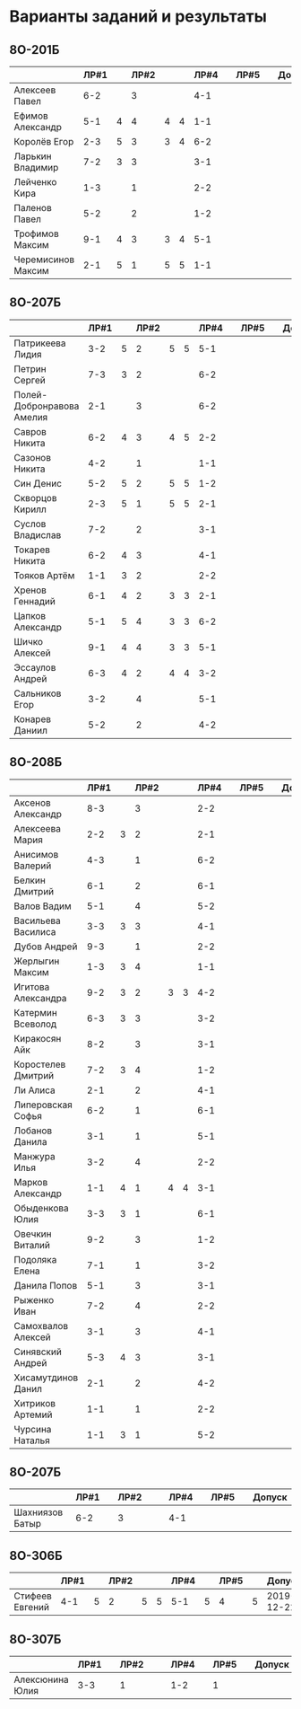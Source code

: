 # Варианты заданий и результаты

## 8О-201Б
|                           | ЛР#1 |   | ЛР#2 |   |   | ЛР#4 |   | ЛР#5 |   |   Допуск   |
|---------------------------|------|---|------|---|---|------|---|------|---|------------|
| Алексеев Павел            | 6-2  |   |  3   |   |   | 4-1  |   |      |   |            |
| Ефимов Александр          | 5-1  | 4 |  4   | 4 | 4 | 1-1  |   |      |   |            |
| Королёв Егор              | 2-3  | 5 |  3   | 3 | 4 | 6-2  |   |      |   |            |
| Ларькин Владимир          | 7-2  | 3 |  3   |   |   | 3-1  |   |      |   |            |
| Лейченко Кира             | 1-3  |   |  1   |   |   | 2-2  |   |      |   |            |
| Паленов Павел             | 5-2  |   |  2   |   |   | 1-2  |   |      |   |            |
| Трофимов Максим           | 9-1  | 4 |  3   | 3 | 4 | 5-1  |   |      |   |            |
| Черемисинов Максим        | 2-1  | 5 |  1   | 5 | 5 | 1-1  |   |      |   |            |

## 8О-207Б
|                           | ЛР#1 |   | ЛР#2 |   |   | ЛР#4 |   | ЛР#5 |   |   Допуск   |
|---------------------------|------|---|------|---|---|------|---|------|---|------------|
| Патрикеева Лидия          | 3-2  | 5 |  2   | 5 | 5 | 5-1  |   |      |   |            |
| Петрин Сергей             | 7-3  | 3 |  2   |   |   | 6-2  |   |      |   |            |
| Полей-Добронравова Амелия | 2-1  |   |  3   |   |   | 6-2  |   |      |   |            |
| Савров Никита             | 6-2  | 4 |  3   | 4 | 5 | 2-2  |   |      |   |            |
| Сазонов Никита            | 4-2  |   |  1   |   |   | 1-1  |   |      |   |            |
| Син Денис                 | 5-2  | 5 |  2   | 5 | 5 | 1-2  |   |      |   |            |
| Скворцов Кирилл           | 2-3  | 5 |  1   | 5 | 5 | 2-1  |   |      |   |            |
| Суслов Владислав          | 7-2  |   |  2   |   |   | 3-1  |   |      |   |            |
| Токарев Никита            | 6-2  | 4 |  3   |   |   | 4-1  |   |      |   |            |
| Тояков Артём              | 1-1  | 3 |  2   |   |   | 2-2  |   |      |   |            |
| Хренов Геннадий           | 6-1  | 4 |  2   | 3 | 3 | 2-1  |   |      |   |            |
| Цапков Александр          | 5-1  | 5 |  4   | 3 | 3 | 6-2  |   |      |   |            |
| Шичко Алексей             | 9-1  | 4 |  4   | 3 | 3 | 5-1  |   |      |   |            |
| Эссаулов Андрей           | 6-3  | 4 |  2   | 4 | 4 | 3-2  |   |      |   |            |
| Сальников Егор            | 3-2  |   |  4   |   |   | 5-1  |   |      |   |            |
| Конарев Даниил            | 5-2  |   |  2   |   |   | 4-2  |   |      |   |            |

## 8О-208Б
|                           | ЛР#1 |   | ЛР#2 |   |   | ЛР#4 |   | ЛР#5 |   |   Допуск   |
|---------------------------|------|---|------|---|---|------|---|------|---|------------|
| Аксенов Александр         | 8-3  |   |  3   |   |   | 2-2  |   |      |   |            |
| Алексеева Мария           | 2-2  | 3 |  2   |   |   | 2-1  |   |      |   |            |
| Анисимов Валерий          | 4-3  |   |  1   |   |   | 6-2  |   |      |   |            |
| Белкин Дмитрий            | 6-1  |   |  2   |   |   | 6-1  |   |      |   |            |
| Валов Вадим               | 5-1  |   |  4   |   |   | 5-2  |   |      |   |            |
| Васильева Василиса        | 3-3  | 3 |  3   |   |   | 4-1  |   |      |   |            |
| Дубов Андрей              | 9-3  |   |  1   |   |   | 2-2  |   |      |   |            |
| Жерлыгин Максим           | 1-3  | 3 |  4   |   |   | 1-1  |   |      |   |            |
| Игитова Александра        | 9-2  | 3 |  2   | 3 | 3 | 4-2  |   |      |   |            |
| Катермин Всеволод         | 6-3  | 3 |  3   |   |   | 3-2  |   |      |   |            |
| Киракосян Айк             | 8-2  |   |  3   |   |   | 3-1  |   |      |   |            |
| Коростелев Дмитрий        | 7-2  | 3 |  4   |   |   | 1-2  |   |      |   |            |
| Ли Алиса                  | 2-1  |   |  2   |   |   | 4-1  |   |      |   |            |
| Липеровская Софья         | 6-2  |   |  1   |   |   | 6-1  |   |      |   |            |
| Лобанов Данила            | 3-1  |   |  1   |   |   | 5-1  |   |      |   |            |
| Манжура Илья              | 3-2  |   |  4   |   |   | 2-2  |   |      |   |            |
| Марков Александр          | 1-1  | 4 |  1   | 4 | 4 | 3-1  |   |      |   |            |
| Обыденкова Юлия           | 3-3  | 3 |  1   |   |   | 6-1  |   |      |   |            |
| Овечкин Виталий           | 9-2  |   |  3   |   |   | 1-2  |   |      |   |            |
| Подоляка Елена            | 7-1  |   |  1   |   |   | 3-2  |   |      |   |            |
| Данила Попов              | 5-1  |   |  3   |   |   | 3-1  |   |      |   |            |
| Рыженко Иван              | 7-2  |   |  4   |   |   | 2-2  |   |      |   |            |
| Самохвалов Алексей        | 3-1  |   |  3   |   |   | 4-1  |   |      |   |            |
| Синявский Андрей          | 5-3  | 4 |  3   |   |   | 3-1  |   |      |   |            |
| Хисамутдинов Данил        | 2-1  |   |  2   |   |   | 4-2  |   |      |   |            |
| Хитриков Артемий          | 1-1  |   |  1   |   |   | 2-2  |   |      |   |            |
| Чурсина Наталья           | 1-1  | 3 |  1   |   |   | 5-2  |   |      |   |            |

## 8О-207Б
|                           | ЛР#1 |   | ЛР#2 |   |   | ЛР#4 |   | ЛР#5 |   |   Допуск   |
|---------------------------|------|---|------|---|---|------|---|------|---|------------|
| Шахниязов Батыр           | 6-2  |   |  3   |   |   | 4-1  |   |      |   |            |

## 8О-306Б
|                           | ЛР#1 |   | ЛР#2 |   |   | ЛР#4 |   | ЛР#5 |   |   Допуск   |
|---------------------------|------|---|------|---|---|------|---|------|---|------------|
| Стифеев Евгений           | 4-1  | 5 |  2   | 5 | 5 | 5-1  | 5 |  4   | 5 | 2019-12-21 |

## 8О-307Б
|                           | ЛР#1 |   | ЛР#2 |   |   | ЛР#4 |   | ЛР#5 |   |   Допуск   |
|---------------------------|------|---|------|---|---|------|---|------|---|------------|
| Алексюнина Юлия           | 3-3  |   |  1   |   |   | 1-2  |   |  1   |   |            |
